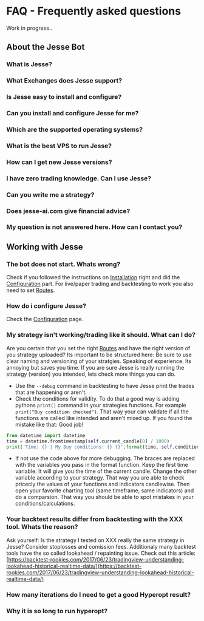 


# FAQ - Frequently asked questions 
Work in progress..

## About the Jesse Bot

### What is Jesse?
### What Exchanges does Jesse support?
### Is Jesse easy to install and configure?
### Can you install and configure Jesse for me?
### Which are the supported operating systems?
### What is the best VPS to run Jesse?
### How can I get new Jesse versions?
### I have zero trading knowledge. Can I use Jesse?
### Can you write me a strategy?
### Does jesse-ai.com give financial advice?
### My question is not answered here. How can I contact you?
<!---### When does Jesse buy and sell?
### What is the maximum number of pairs is Jesse able to handle at the same time?
### How customizable is Jesse?
### What payment methods does jesse-ai.com accept?
### How do I activate my Jesse license?
### How long does it take to activate my license?
### What is the difference between Jesse Starter and Jesse Standard?
### Is it posible to upgrade from Jesse Starter to higher versions?
### Do I need to keep my computer turned on 24/7 in order to run Jesse successfully?
### Do I get support after the purchase?
### How many instances of Jesse can I have running?
### Where do I get strategies? Can I buy strategies?
### What is the refund policy?-->
## Working with Jesse
### The bot does not start. Whats wrong?
Check if you followed the instructions on [Installation](/docs/installation) right and did the  [Configuration](/docs/configuration) part. For live/paper trading and backtesting to work you also need to set [Routes](/docs/routes).
###  How do i configure Jesse?
Check the [Configuration](/docs/configuration) page.
<!---### I have waited 10 minutes, why hasn't the bot made any trades yet?!
Thats entirly depending on your strategy and chosen timeframe. One reason could be, that the conditions on which your strategy would place a buy or sell order aren't met. Another reason could be that the current candle in your chosen timeframe didn't close yet. Jesse only trades after the candle has closed.-->
<!---### I have made 20 trades already, why is my total profit negative?!
There could be multiple reasons:
 - Your strategy isn't profitable. Be sure to always backtest your strategy.
 - You did a backtest, but its still not making profits. You strategy could be only working in certain market conditions (for example trending - not trending). Be sure to make extensive backtests, especially in different periods of time with different market conditions (bullish, bearish, flat, big market crashs). 
 - You did extensive backtests and it is still not profitable in current market conditions? That can happen to. Backtesting only checks historical data. The market could change in such a way, that "old rules" won't work anymore. Time to be creative.
 - Good backtest results on one coin pair doesn't mean the results will be good on other pairs too. Time for more backtesting!-->
### My strategy isn't working/trading like it should. What can I do?
Are you certain that you set the right [Routes](/docs/routes) and have the right version of you strategy uploaded? Its important to be structured here: Be sure to use clear naming and versioning of your stratgies. Speaking of experience. Its annoying but saves you time. If you are sure Jesse is really running the strategy (version) you intended, lets check more things you can do.
 - Use the `--debug` command in backtesting to have Jesse print the trades that are happening or aren't. 
 - Check the conditions for validity. To do that a good way is adding pythons `print()` command in your strategies functions. For example  `print("Buy condition checked")`. That way your can validate if all the functions are called like intended and aren't mixed up. If you found the mistake like that: Good job! 
```python
from datetime import datetime
time = datetime.fromtimestamp(self.current_candle[0] / 1000)
print('Time: {} | My Buy conditions: {} {}'.format(time, self.condition1, self.condition2))
```
 - If not use the code above for more debugging. The braces are replaced with the variables you pass in the format function. Keep the first time variable. It will give you the time of the current candle. Change the other variable according to your strategy. That way you are able to check pricecly the values of your functions and indicators candlewise. Then open your favorite charting tool (same timeframe, same indicators) and do a comparsion. That way you should be able to spot mistakes in your conditions/calculations.

### Your backtest results differ from backtesting with the XXX tool. Whats the reason?
Ask yourself: Is the strategy I tested on XXX really the same strategy in Jesse? Consider stoplosses and comission fees. 
Additionaly many backtest tools have the so called lookahead / repainting issue. Check out this article: [https://backtest-rookies.com/2017/06/23/tradingview-understanding-lookahead-historical-realtime-data/](https://backtest-rookies.com/2017/06/23/tradingview-understanding-lookahead-historical-realtime-data/)
<!---### I’d like to change the trading amount. Can I just stop the bot and then change the config and run it again?
Not quite. If you stop the bot, you also need to close all currently open orders. Don't forget the stoploss orders.-->
### How many iterations do I need to get a good Hyperopt result?

### Why it is so long to run hyperopt?
